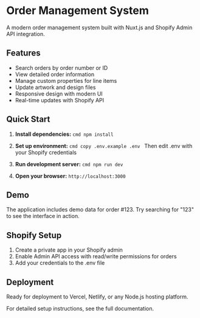 ﻿# Order Management System

A modern order management system built with Nuxt.js and Shopify Admin API integration.

## Features

- Search orders by order number or ID
- View detailed order information  
- Manage custom properties for line items
- Update artwork and design files
- Responsive design with modern UI
- Real-time updates with Shopify API

## Quick Start

1. **Install dependencies:**
   `cmd
   npm install
   `

2. **Set up environment:**
   `cmd
   copy .env.example .env
   `
   Then edit .env with your Shopify credentials

3. **Run development server:**
   `cmd
   npm run dev
   `

4. **Open your browser:**
   `
   http://localhost:3000
   `

## Demo

The application includes demo data for order #123. Try searching for "123" to see the interface in action.

## Shopify Setup

1. Create a private app in your Shopify admin
2. Enable Admin API access with read/write permissions for orders  
3. Add your credentials to the .env file

## Deployment

Ready for deployment to Vercel, Netlify, or any Node.js hosting platform.

For detailed setup instructions, see the full documentation.
